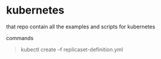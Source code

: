 # kubernetes
that repo contain all the examples and scripts for kubernetes

commands

> kubectl create –f replicaset-definition.yml


